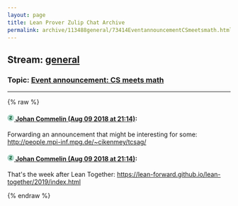 ```yaml
---
layout: page
title: Lean Prover Zulip Chat Archive 
permalink: archive/113488general/73414EventannouncementCSmeetsmath.html
---
```


## Stream: [general](index.html)
### Topic: [Event announcement: CS meets math](73414EventannouncementCSmeetsmath.html)

---


{% raw %}
#### [![Click to go to Zulip](../../assets/img/zulip2.png) Johan Commelin (Aug 09 2018 at 21:14)](https://leanprover.zulipchat.com/#narrow/stream/113488-general/topic/Event%20announcement%3A%20CS%20meets%20math/near/131191986):
Forwarding an announcement that might be interesting for some: http://people.mpi-inf.mpg.de/~cikenmey/tcsag/

#### [![Click to go to Zulip](../../assets/img/zulip2.png) Johan Commelin (Aug 09 2018 at 21:14)](https://leanprover.zulipchat.com/#narrow/stream/113488-general/topic/Event%20announcement%3A%20CS%20meets%20math/near/131191996):
That's the week after Lean Together: https://lean-forward.github.io/lean-together/2019/index.html


{% endraw %}
